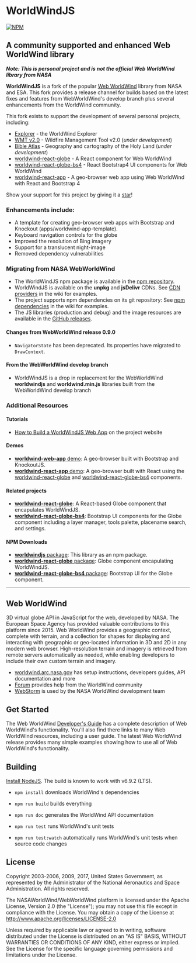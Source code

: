 # WorldWindJS
[![NPM](https://img.shields.io/npm/v/worldwindjs.svg)](https://www.npmjs.com/package/worldwindjs) 

## A community supported and enhanced Web WorldWind library
___Note: This is personal project and is not the official Web WorldWind library from NASA___

__WorldWindJS__ is a fork of the popular [Web WorldWind](https://github.com/NASAWorldWind/WebWorldWind)
library from NASA and ESA. This fork provides a release channel for builds based on the latest fixes
and features from WebWorldWind's develop branch plus several enhancements from the WorldWind community.

This fork exists to support the development of several personal projects, including:

- [Explorer](https://worldwind.earth/explorer) - the WorldWind Explorer
- [WMT v2.0](https://worldwind.earth/wildfire) -  Wildfire Management Tool v2.0 (_under development_)
- [Bible Atlas](https://viewer.earth/bible-atlas) - Geography and cartography of the Holy Land (_under development_)
- [worldwind-react-globe](https://emxsys.github.io/worldwind-react-globe/) - A React component for Web WorldWind
- [worldwind-react-globe-bs4](https://emxsys.github.io/worldwind-react-globe-bs4/) - React Bootstrap4 UI components for Web WorldWind
- [worldwind-react-app](https://emxsys.github.io/worldwind-react-app/) - A geo-browser web app using Web WorldWind with React and Bootstrap 4 

Show your support for this project by giving it a [star](https://github.com/emxsys/worldwindjs/stargazers)!

### Enhancements include:

- A template for creating geo-browser web apps with Bootstrap and Knockout (apps/worldwind-app-template).
- Keyboard navigation controls for the globe
- Improved the resolution of Bing imagery
- Support for a translucent night-image
- Removed dependency vulnerabilities

### Migrating from NASA WebWorldWind

- The WorldWindJS npm package is available in the [npm repository](https://www.npmjs.com/package/worldwindjs).
- WorldWindJS is available on the __unpkg__ and __jsDelivr__ CDNs. See [CDN providers](https://github.com/emxsys/worldwindjs/wiki/CDN-providers) in the wiki for examples.
- The project supports npm dependencies on its git repository: See [npm dependencies](https://github.com/emxsys/worldwindjs/wiki/npm-dependencies) in the wiki for examples. 
- The JS libraries (production and debug) and the image resources are available in the [GitHub releases](https://github.com/emxsys/worldwindjs/releases/latest).


#### Changes from WebWorldWind release 0.9.0
- `NavigatorState` has been deprecated. Its properties have migrated to `DrawContext`.

#### From the WebWorldWind develop branch
- WorldWindJS is a drop in replacement for the WebWorldWind __worldwindjs__ and __worldwind.min.js__ libraries built from the WebWorldWind develop branch

### Additional Resources
#### Tutorials
- [How to Build a WorldWindJS Web App](https://emxsys.github.io/worldwindjs/) on the project website

#### Demos
- [__worldwind-web-app__ demo](https://emxsys.github.io/worldwind-web-app/): A geo-browser built with Bootstrap and KnockoutJS.
- [__worldwind-react-app__ demo](https://emxsys.github.io/worldwind-react-app/): A geo-browser built with React using the [worldwind-react-globe](https://github.com/emxsys/worldwind-react-globe) and [worldwind-react-globe-bs4](https://github.com/emxsys/worldwind-react-globe-bs4) components.

#### Related projects
- __[worldwind-react-globe](https://github.com/emxsys/worldwind-react-globe)__: A React-based Globe component that encapulates WorldWindJS.
- __[worldwind-react-globe-bs4](https://github.com/emxsys/worldwind-react-globe-bs4)__: Bootstrap UI components for the Globe component including a layer manager, tools palette, placename search, and settings.

#### NPM Downloads
- [__worldwindjs__ package](https://www.npmjs.com/package/worldwindjs): This library as an npm package.
- [__worldwind-react-globe__ package](https://www.npmjs.com/package/worldwind-react-globe): Globe component encapulating WorldWindJS.
- [__worldwind-react-globe-bs4__ package](https://www.npmjs.com/package/worldwind-react-globe-bs4): Bootstrap UI for the Globe component.

---

## Web WorldWind

3D virtual globe API in JavaScript for the web, developed by NASA. The European Space Agency has provided valuable
contributions to this platform since 2015. Web WorldWind provides a geographic context, complete with terrain, and a
collection for shapes for displaying and interacting with geographic or geo-located information in 3D and 2D in any
modern web browser. High-resolution terrain and imagery is retrieved from remote servers automatically as needed, while
enabling developers to include their own custom terrain and imagery.

- [worldwind.arc.nasa.gov](https://worldwind.arc.nasa.gov) has setup instructions, developers guides, API documentation and more
- [Forum](https://forum.worldwindcentral.com) provides help from the WorldWind community
- [WebStorm](https://www.jetbrains.com/webstorm) is used by the NASA WorldWind development team

## Get Started

The Web WorldWind [Developer's Guide](https://worldwind.arc.nasa.gov/web) has a complete description of Web WorldWind's
functionality. You'll also find there links to many Web WorldWind resources, including a user guide. The latest
Web WorldWind release provides many simple examples showing how to use all of Web WorldWind's functionality.

## Building

[Install NodeJS](https://nodejs.org). The build is known to work with v6.9.2 (LTS).

- `npm install` downloads WorldWind's dependencies

- `npm run build` builds everything

- `npm run doc` generates the WorldWind API documentation

- `npm run test` runs WorldWind's unit tests

- `npm run test:watch` automatically runs WorldWind's unit tests when source code changes

## License

Copyright 2003-2006, 2009, 2017, United States Government, as represented by the Administrator of the
National Aeronautics and Space Administration. All rights reserved.

The NASAWorldWind/WebWorldWind platform is licensed under the Apache License, Version 2.0 (the "License");
you may not use this file except in compliance with the License.
You may obtain a copy of the License at http://www.apache.org/licenses/LICENSE-2.0

Unless required by applicable law or agreed to in writing, software
distributed under the License is distributed on an "AS IS" BASIS,
WITHOUT WARRANTIES OR CONDITIONS OF ANY KIND, either express or implied.
See the License for the specific language governing permissions and
limitations under the License.
